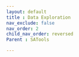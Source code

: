 ```yaml
---
layout: default
title : Data Exploration
nav_exclude: false
nav_order: 2
child_nav_order: reversed
Parent : SATools

---
```

